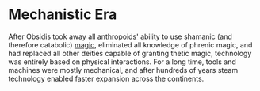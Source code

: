 # Mechanistic Era

After Obsidis took away all [anthropoids'](../../inhabitants/anthropoids/introduction.md) ability to use shamanic (and therefore catabolic) [magic](../../magic.md), eliminated all knowledge of phrenic magic, and had replaced all other deities capable of granting thetic magic, technology was entirely based on physical interactions. For a long time, tools and machines were mostly mechanical, and after hundreds of years steam technology enabled faster expansion across the continents.